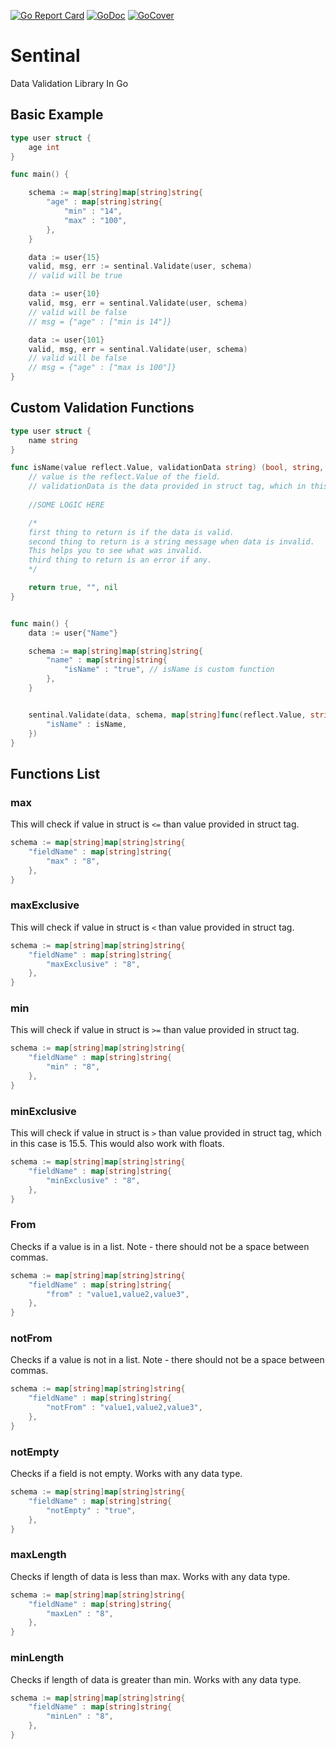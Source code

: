 [![Go Report Card](https://goreportcard.com/badge/github.com/SonicRoshan/sentinal)](https://goreportcard.com/report/github.com/SonicRoshan/sentinal) [![GoDoc](https://godoc.org/github.com/SonicRoshan/sentinal?status.svg)](https://godoc.org/github.com/SonicRoshan/sentinal) [![GoCover](https://gocover.io/_badge/github.com/SonicRoshan/sentinal)](https://gocover.io/github.com/SonicRoshan/sentinal)

# Sentinal
Data Validation Library In Go

## Basic Example
```go
type user struct {
    age int
}

func main() {

    schema := map[string]map[string]string{
        "age" : map[string]string{
            "min" : "14",
            "max" : "100",
        },
    }

    data := user{15}
    valid, msg, err := sentinal.Validate(user, schema)
    // valid will be true

    data := user{10}
    valid, msg, err = sentinal.Validate(user, schema)
    // valid will be false
    // msg = {"age" : ["min is 14"]}

    data := user{101}
    valid, msg, err = sentinal.Validate(user, schema)
    // valid will be false
    // msg = {"age" : ["max is 100"]}
}
```


## Custom Validation Functions
```go
type user struct {
    name string
}

func isName(value reflect.Value, validationData string) (bool, string, error) {
    // value is the reflect.Value of the field.
    // validationData is the data provided in struct tag, which in this case is true.
    
    //SOME LOGIC HERE

    /*
    first thing to return is if the data is valid.
    second thing to return is a string message when data is invalid.
    This helps you to see what was invalid.
    third thing to return is an error if any.
    */

    return true, "", nil
}


func main() {
    data := user{"Name"}

    schema := map[string]map[string]string{
        "name" : map[string]string{
            "isName" : "true", // isName is custom function
        },
    }


    sentinal.Validate(data, schema, map[string]func(reflect.Value, string) (bool, string, error){
        "isName" : isName,
    })
}


```

## Functions List

### max
This will check if value in struct is ```<=``` than value provided in struct tag.
```go
schema := map[string]map[string]string{
    "fieldName" : map[string]string{
        "max" : "8",
    },
}
```

### maxExclusive
This will check if value in struct is ```<``` than value provided in struct tag.
```go
schema := map[string]map[string]string{
    "fieldName" : map[string]string{
        "maxExclusive" : "8",
    },
}
```

### min
This will check if value in struct is ```>=``` than value provided in struct tag.
```go
schema := map[string]map[string]string{
    "fieldName" : map[string]string{
        "min" : "8",
    },
}
```

### minExclusive
This will check if value in struct is ```>``` than value provided in struct tag, which in this case is 15.5. This would also work with floats.
```go
schema := map[string]map[string]string{
    "fieldName" : map[string]string{
        "minExclusive" : "8",
    },
}
```

### From
Checks if a value is in a list.
Note - there should not be a space between commas.
```go
schema := map[string]map[string]string{
    "fieldName" : map[string]string{
        "from" : "value1,value2,value3",
    },
}
```

### notFrom
Checks if a value is not in a list.
Note - there should not be a space between commas.
```go
schema := map[string]map[string]string{
    "fieldName" : map[string]string{
        "notFrom" : "value1,value2,value3",
    },
}
```

### notEmpty
Checks if a field is not empty. Works with any data type.
```go
schema := map[string]map[string]string{
    "fieldName" : map[string]string{
        "notEmpty" : "true",
    },
}
```

### maxLength
Checks if length of data is less than max. Works with any data type.
```go
schema := map[string]map[string]string{
    "fieldName" : map[string]string{
        "maxLen" : "8",
    },
}
```

### minLength
Checks if length of data is greater than min. Works with any data type.
```go
schema := map[string]map[string]string{
    "fieldName" : map[string]string{
        "minLen" : "8",
    },
}
```